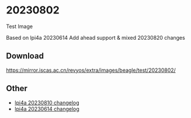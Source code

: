 # 20230802

Test Image

Based on lpi4a 20230614 
Add ahead support & mixed 20230820 changes

## Download
https://mirror.iscas.ac.cn/revyos/extra/images/beagle/test/20230802/

## Other

- [lpi4a 20230810 changelog](../lpi4a/20230810.md)
- [lpi4a 20230614 changelog](../lpi4a/20230614.md)
